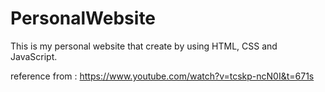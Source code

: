 # PersonalWebsite

This is my personal website that create by using HTML, CSS and JavaScript.

reference from : https://www.youtube.com/watch?v=tcskp-ncN0I&t=671s
